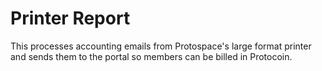 # Printer Report

This processes accounting emails from Protospace's large format printer and sends them to the portal so members can be billed in Protocoin.
